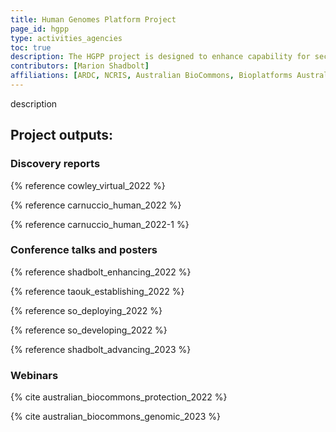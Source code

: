 ```yaml
---
title: Human Genomes Platform Project
page_id: hgpp
type: activities_agencies
toc: true
description: The HGPP project is designed to enhance capability for securely and responsibly sharing human genome research data nationally and internationally, ensuring maximum value can be derived from these valuable assets.
contributors: [Marion Shadbolt]
affiliations: [ARDC, NCRIS, Australian BioCommons, Bioplatforms Australia, AU]
---
```


description


## Project outputs:

### Discovery reports

{% reference cowley_virtual_2022 %}

{% reference carnuccio_human_2022 %}

{% reference carnuccio_human_2022-1 %}

### Conference talks and posters

{% reference shadbolt_enhancing_2022 %}

{% reference taouk_establishing_2022 %}

{% reference so_deploying_2022 %}

{% reference so_developing_2022 %}

{% reference shadbolt_advancing_2023 %}

### Webinars

{% cite australian_biocommons_protection_2022 %}

{% cite australian_biocommons_genomic_2023 %}